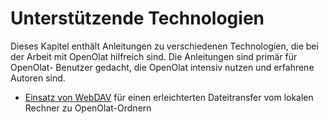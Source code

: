 # Unterstützende Technologien

Dieses Kapitel enthält Anleitungen zu verschiedenen Technologien, die bei der
Arbeit mit OpenOlat hilfreich sind. Die Anleitungen sind primär für OpenOlat-
Benutzer gedacht, die OpenOlat intensiv nutzen und erfahrene Autoren sind.

  * [Einsatz von WebDAV](../display/OO161DE/Einsatz+von+WebDAV.html) für einen erleichterten Dateitransfer vom lokalen Rechner zu OpenOlat-Ordnern

